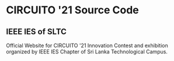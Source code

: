 # CIRCUITO '21 Source Code
## IEEE IES of SLTC
Official Website for CIRCUITO '21 Innovation Contest and exhibition organized by IEEE IES Chapter of Sri Lanka Technological Campus.